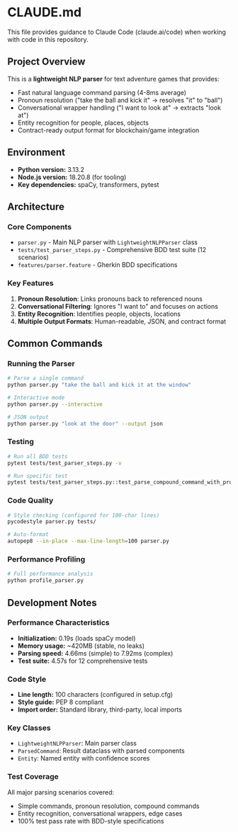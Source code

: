 # CLAUDE.md

This file provides guidance to Claude Code (claude.ai/code) when working with code in this repository.

## Project Overview

This is a **lightweight NLP parser** for text adventure games that provides:
- Fast natural language command parsing (4-8ms average)
- Pronoun resolution ("take the ball and kick it" → resolves "it" to "ball")
- Conversational wrapper handling ("I want to look at" → extracts "look at")
- Entity recognition for people, places, objects
- Contract-ready output format for blockchain/game integration

## Environment

- **Python version:** 3.13.2
- **Node.js version:** 18.20.8 (for tooling)
- **Key dependencies:** spaCy, transformers, pytest

## Architecture

### Core Components
- `parser.py` - Main NLP parser with `LightweightNLPParser` class
- `tests/test_parser_steps.py` - Comprehensive BDD test suite (12 scenarios)
- `features/parser.feature` - Gherkin BDD specifications

### Key Features
1. **Pronoun Resolution**: Links pronouns back to referenced nouns
2. **Conversational Filtering**: Ignores "I want to" and focuses on actions
3. **Entity Recognition**: Identifies people, objects, locations
4. **Multiple Output Formats**: Human-readable, JSON, and contract format

## Common Commands

### Running the Parser
```bash
# Parse a single command
python parser.py "take the ball and kick it at the window"

# Interactive mode
python parser.py --interactive

# JSON output
python parser.py "look at the door" --output json
```

### Testing
```bash
# Run all BDD tests
pytest tests/test_parser_steps.py -v

# Run specific test
pytest tests/test_parser_steps.py::test_parse_compound_command_with_pronoun_resolution -v
```

### Code Quality
```bash
# Style checking (configured for 100-char lines)
pycodestyle parser.py tests/

# Auto-format
autopep8 --in-place --max-line-length=100 parser.py
```

### Performance Profiling
```bash
# Full performance analysis
python profile_parser.py
```

## Development Notes

### Performance Characteristics
- **Initialization:** 0.19s (loads spaCy model)
- **Memory usage:** ~420MB (stable, no leaks)
- **Parsing speed:** 4.66ms (simple) to 7.92ms (complex)
- **Test suite:** 4.57s for 12 comprehensive tests

### Code Style
- **Line length:** 100 characters (configured in setup.cfg)
- **Style guide:** PEP 8 compliant
- **Import order:** Standard library, third-party, local imports

### Key Classes
- `LightweightNLPParser`: Main parser class
- `ParsedCommand`: Result dataclass with parsed components
- `Entity`: Named entity with confidence scores

### Test Coverage
All major parsing scenarios covered:
- Simple commands, pronoun resolution, compound commands
- Entity recognition, conversational wrappers, edge cases
- 100% test pass rate with BDD-style specifications